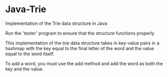 # Java-Trie

Implementation of the Trie data structure in Java

Run the 'tester' program to ensure that the structure functions properly

This implementation of the trie data structure takes in key-value pairs in a
hashmap with the key equal to the final letter of the word and the value equal
to the word itself.

To add a word, you must use the add method and add the word as both the key and
the value.
